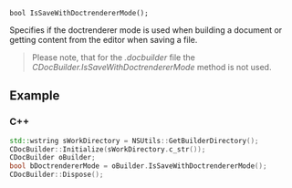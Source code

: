 `bool IsSaveWithDoctrendererMode();`

Specifies if the doctrenderer mode is used when building a document or getting content from the editor when saving a file.

> Please note, that for the *.docbuilder* file the *CDocBuilder.IsSaveWithDoctrendererMode* method is not used.

## Example

### C++

```cpp
std::wstring sWorkDirectory = NSUtils::GetBuilderDirectory();
CDocBuilder::Initialize(sWorkDirectory.c_str());
CDocBuilder oBuilder;
bool bDoctrendererMode = oBuilder.IsSaveWithDoctrendererMode();
CDocBuilder::Dispose();
```
